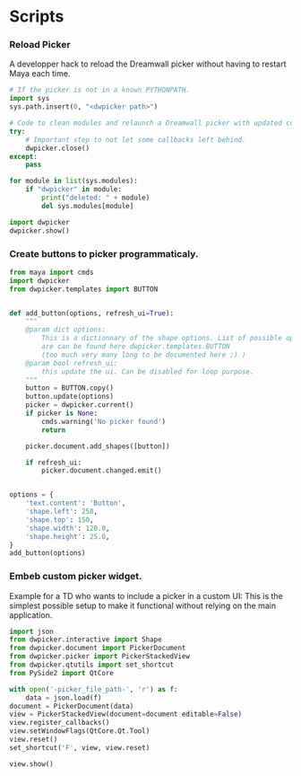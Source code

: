 # Scripts



### Reload Picker

A developper hack to reload the Dreamwall picker without having to restart
Maya each time.


```python
# If the picker is not in a known PYTHONPATH.
import sys
sys.path.insert(0, "<dwpicker path>")

# Code to clean modules and relaunch a Dreamwall picker with updated code.
try:
    # Important step to not let some callbacks left behind.
    dwpicker.close()
except:
    pass

for module in list(sys.modules):
    if "dwpicker" in module:
        print("deleted: " + module)
        del sys.modules[module]

import dwpicker
dwpicker.show()
```


### Create buttons to picker programmaticaly.

```python
from maya import cmds
import dwpicker
from dwpicker.templates import BUTTON


def add_button(options, refresh_ui=True):
    """
    @param dict options:
        This is a dictionnary of the shape options. List of possible options
        are can be found here dwpicker.templates.BUTTON
        (too much very many long to be documented here ;) )
    @param bool refresh_ui:
        this update the ui. Can be disabled for loop purpose.
    """
    button = BUTTON.copy()
    button.update(options)
    picker = dwpicker.current()
    if picker is None:
        cmds.warning('No picker found')
        return

    picker.document.add_shapes([button])

    if refresh_ui:
        picker.document.changed.emit()


options = {
    'text.content': 'Button',
    'shape.left': 250,
    'shape.top': 150,
    'shape.width': 120.0,
    'shape.height': 25.0,
}
add_button(options)
```


### Embeb custom picker widget.

Example for a TD who wants to include a picker in a custom UI:
This is the simplest possible setup to make it functional without relying on the main application.

```python
import json
from dwpicker.interactive import Shape
from dwpicker.document import PickerDocument
from dwpicker.picker import PickerStackedView
from dwpicker.qtutils import set_shortcut
from PySide2 import QtCore

with open('-picker_file_path-', 'r') as f:
    data = json.load(f)
document = PickerDocument(data)
view = PickerStackedView(document=document editable=False)
view.register_callbacks()
view.setWindowFlags(QtCore.Qt.Tool)
view.reset()
set_shortcut('F', view, view.reset)

view.show()
```